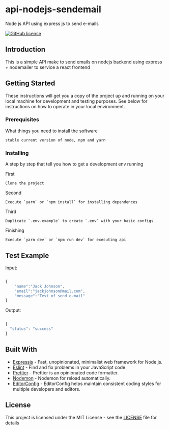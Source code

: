 # api-nodejs-sendemail
Node js API using express js to send e-mails

[![GitHub license](https://img.shields.io/badge/license-MIT-blue.svg)](https://github.com/raphaeldefalcoayres/lectures-backend/blob/master/LICENSE)

## Introduction

This is a simple API make to send emails on nodejs backend using express + nodemailer to service a react frontend

## Getting Started

These instructions will get you a copy of the project up and running on your local machine for development and testing purposes. See below for instructions on how to operate in your local environment.

### Prerequisites

What things you need to install the software

```
stable current version of node, npm and yarn
```

### Installing

A step by step that tell you how to get a development env running

First

```
Clone the project
```

Second

```
Execute `yarn` or `npm install` for installing dependences
```

Third

```
Duplicate `.env.example` to create `.env` with your basic configs
```

Finishing

```
Execute `yarn dev` or `npm run dev` for executing api
```

## Test Example

Input:

```js

{
	"name":"Jack Johnson",
	"email":"jackjohnson@mail.com",
	"message":"Test of send e-mail"
}

```

Output:

```js

{
  "status": "success"
}

```

## Built With

* [Expressjs](http://expressjs.com/) - Fast, unopinionated, minimalist web framework for Node.js.
* [Eslint](https://eslint.org/) - Find and fix problems in your JavaScript code.
* [Prettier](https://prettier.io/) - Prettier is an opinionated code formatter.
* [Nodemon](https://nodemon.io/) -  Nodemon for reload automatically.
* [EditorConfig](https://editorconfig.org/) - EditorConfig helps maintain consistent coding styles for multiple developers and editors.

## License

This project is licensed under the MIT License - see the [LICENSE](LICENSE) file for details
